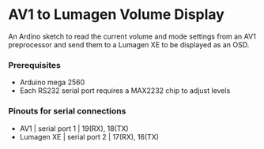 # AV1 to Lumagen Volume Display

An Ardino sketch to read the current volume and mode settings from an AV1 preprocessor and send them to a Lumagen XE to be displayed as an OSD.

### Prerequisites

* Arduino mega 2560
* Each RS232 serial port requires a MAX2232 chip to adjust levels


### Pinouts for serial connections

* AV1 | serial port 1 | 19(RX), 18(TX)
* Lumagen XE | serial port 2 | 17(RX), 16(TX)

